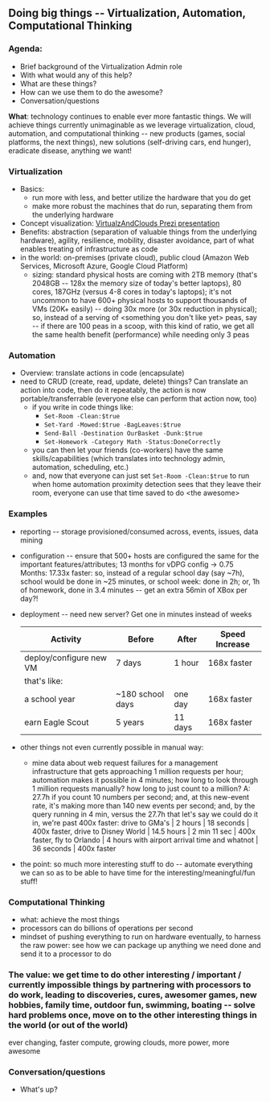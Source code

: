 ##  Doing big things -- Virtualization, Automation, Computational Thinking

### Agenda:
- Brief background of the Virtualization Admin role
- With what would any of this help?
- What are these things?
- How can we use them to do the awesome?
- Conversation/questions

**What**:  technology continues to enable ever more fantastic things. We will achieve things currently unimaginable as we leverage virtualization, cloud, automation, and computational thinking -- new products (games, social platforms, the next things), new solutions (self-driving cars, end hunger), eradicate disease, anything we want!

### Virtualization
- Basics:
    - run more with less, and better utilize the hardware that you do get
    - make more robust the machines that do run, separating them from the underlying hardware
- Concept visualization:  [VirtualzAndClouds Prezi presentation](https://prezi.com/p/9v-hntpnwdvu/)
- Benefits:  abstraction (separation of valuable things from the underlying hardware), agility, resilience, mobility, disaster avoidance, part of what enables treating of infrastructure as code
- in the world:  on-premises (private cloud), public cloud (Amazon Web Services, Microsoft Azure, Google Cloud Platform)
    - sizing:  standard physical hosts are coming with 2TB memory (that's 2048GB -- 128x the memory size of today's better laptops), 80 cores, 187GHz (versus 4-8 cores in today's laptops); it's not uncommon to have 600+ physical hosts to support thousands of VMs (20K+ easily) -- doing 30x more (or 30x reduction in physical); so, instead of a serving of \<something you don't like yet> peas, say -- if there are 100 peas in a scoop, with this kind of ratio, we get all the same health benefit (performance) while needing only 3 peas

### Automation
- Overview: translate actions in code (encapsulate)
- need to CRUD (create, read, update, delete) things?  Can translate an action into code, then do it repeatably, the action is now portable/transferrable (everyone else can perform that action now, too)
    - if you write in code things like:
        - `Set-Room -Clean:$true`
        - `Set-Yard -Mowed:$true -BagLeaves:$true`
        - `Send-Ball -Destination OurBasket -Dunk:$true`
        - `Set-Homework -Category Math -Status:DoneCorrectly`
    - you can then let your friends (co-workers) have the same skills/capabilities (which translates into technology admin, automation, scheduling, etc.)
    - and, now that everyone can just set `Set-Room -Clean:$true` to run when home automation proximity detection sees that they leave their room, everyone can use that time saved to do \<the awesome>

### Examples
- reporting -- storage provisioned/consumed across, events, issues, data mining
- configuration -- ensure that 500+ hosts are configured the same for the important features/attributes; 13 months for vDPG config -> 0.75 Months:  17.33x faster:  so, instead of a regular school day (say ~7h), school would be done in ~25 minutes, or school week:  done in 2h; or, 1h of homework, done in 3.4 minutes -- get an extra 56min of XBox per day?!
- deployment -- need new server?  Get one in minutes instead of weeks

    | Activity | Before | After | Speed Increase |
    | -------- | ----- | ------ | -------- |
    | deploy/configure new VM | 7 days   | 1 hour | 168x faster
    | that's like: |
    | a school year | ~180 school days | one day | 168x faster
    | earn Eagle Scout | 5 years | 11 days | 168x faster

- other things not even currently possible in manual way:
    - mine data about web request failures for a management infrastructure that gets approaching 1 million requests per hour; automation makes it possible in 4 minutes; how long to look through 1 million requests manually?  how long to just count to a million?  A:  27.7h if you count 10 numbers per second; and, at this new-event rate, it's making more than 140 new events per second; and, by the query running in 4 min, versus the 27.7h that let's say we could do it in, we're past 400x faster:  drive to GMa's | 2 hours | 18 seconds | 400x faster, drive to Disney World | 14.5 hours | 2 min 11 sec | 400x faster, fly to Orlando | 4 hours with airport arrival time and whatnot | 36 seconds | 400x faster
- the point:  so much more interesting stuff to do -- automate everything we can so as to be able to have time for the interesting/meaningful/fun stuff!

### Computational Thinking
- what:  achieve the most things
- processors can do billions of operations per second
- mindset of pushing everything to run on hardware eventually, to harness the raw power:  see how we can package up anything we need done and send it to a processor to do

### The value:  we get time to do other interesting / important / currently impossible things by partnering with processors to do work, leading to discoveries, cures, awesomer games, new hobbies, family time, outdoor fun, swimming, boating -- solve hard problems once, move on to the other interesting things in the world (or out of the world)

ever changing, faster compute, growing clouds, more power, more awesome

### Conversation/questions
- What's up?
